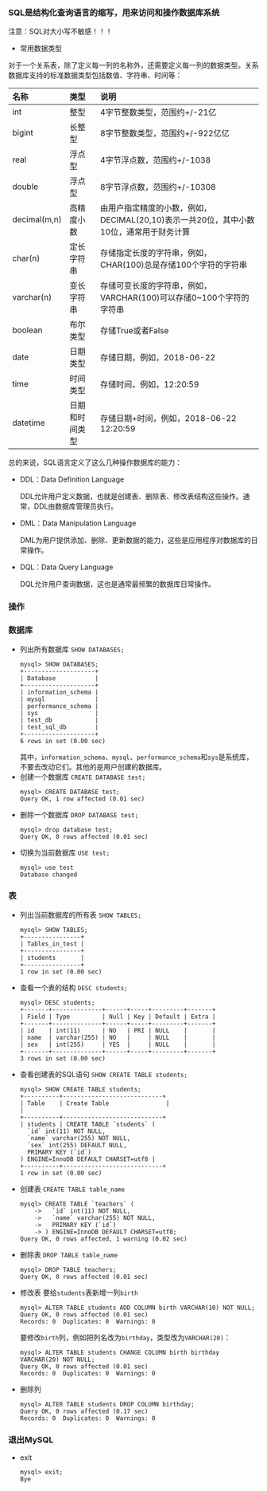 ### SQL是结构化查询语言的缩写，用来访问和操作数据库系统
注意：SQL对大小写不敏感！！！

* 常用数据类型

对于一个关系表，除了定义每一列的名称外，还需要定义每一列的数据类型。关系数据库支持的标准数据类型包括数值、字符串、时间等：

| 名称           |	类型            |	说明                                                                           |
|:---           | :---              |:---                                                                              |
| int           |	整型            |	4字节整数类型，范围约+/-21亿                                                      |
| bigint        |	长整型          |	8字节整数类型，范围约+/-922亿亿                                                   |
| real          |	浮点型          |	4字节浮点数，范围约+/-1038                                                       |
| double        |	浮点型          |	8字节浮点数，范围约+/-10308                                                      |
| decimal(m,n)  |	高精度小数       |	由用户指定精度的小数，例如，DECIMAL(20,10)表示一共20位，其中小数10位，通常用于财务计算 |
| char(n)       |	定长字符串       |	存储指定长度的字符串，例如，CHAR(100)总是存储100个字符的字符串                       |
| varchar(n)    |	变长字符串       |	存储可变长度的字符串，例如，VARCHAR(100)可以存储0~100个字符的字符串                  |
| boolean       |	布尔类型        |	存储True或者False                                                               |
| date          |	日期类型        |	存储日期，例如，2018-06-22                                                       |
| time          |	时间类型        |	存储时间，例如，12:20:59                                                         |
| datetime      |	日期和时间类型   |	存储日期+时间，例如，2018-06-22 12:20:59                                         |

总的来说，SQL语言定义了这么几种操作数据库的能力：

* DDL：Data Definition Language

    DDL允许用户定义数据，也就是创建表、删除表、修改表结构这些操作。通常，DDL由数据库管理员执行。
* DML：Data Manipulation Language

    DML为用户提供添加、删除、更新数据的能力，这些是应用程序对数据库的日常操作。
* DQL：Data Query Language

    DQL允许用户查询数据，这也是通常最频繁的数据库日常操作。
    
    
### 操作
### 数据库
* 列出所有数据库 `SHOW DATABASES;`
    ```
    mysql> SHOW DATABASES;
    +--------------------+
    | Database           |
    +--------------------+
    | information_schema |
    | mysql              |
    | performance_schema |
    | sys                |
    | test_db            |
    | test_sql_db        |
    +--------------------+
    6 rows in set (0.00 sec)
    ```
    其中，`information_schema`、`mysql`、`performance_schema`和`sys`是系统库，不要去改动它们。其他的是用户创建的数据库。
* 创建一个数据库 `CREATE DATABASE test;`
    ```
    mysql> CREATE DATABASE test;
    Query OK, 1 row affected (0.01 sec)
    ```
* 删除一个数据库 `DROP DATABASE test;`
    ```
    mysql> drop database test;
    Query OK, 0 rows affected (0.01 sec)
    ```
* 切换为当前数据库 `USE test;`
    ```
    mysql> use test
    Database changed
    ```
### 表

* 列出当前数据库的所有表 `SHOW TABLES;`
    ```
    mysql> SHOW TABLES;
    +----------------+
    | Tables_in_test |
    +----------------+
    | students       |
    +----------------+
    1 row in set (0.00 sec)
    ```
* 查看一个表的结构 `DESC students;`
    ```
    mysql> DESC students;
    +-------+--------------+------+-----+---------+-------+
    | Field | Type         | Null | Key | Default | Extra |
    +-------+--------------+------+-----+---------+-------+
    | id    | int(11)      | NO   | PRI | NULL    |       |
    | name  | varchar(255) | NO   |     | NULL    |       |
    | sex   | int(255)     | YES  |     | NULL    |       |
    +-------+--------------+------+-----+---------+-------+
    3 rows in set (0.00 sec)
    ```
* 查看创建表的SQL语句 `SHOW CREATE TABLE students;`
    ```
    mysql> SHOW CREATE TABLE students;
    +----------+----------------------------+
    | Table    | Create Table                |                                                                                                                                                |
    +----------+----------------------------+
    | students | CREATE TABLE `students` (
      `id` int(11) NOT NULL,
      `name` varchar(255) NOT NULL,
      `sex` int(255) DEFAULT NULL,
      PRIMARY KEY (`id`)
    ) ENGINE=InnoDB DEFAULT CHARSET=utf8 |
    +----------+----------------------------+
    1 row in set (0.00 sec)
    ```
    
* 创建表 `CREATE TABLE table_name`
    ```
    mysql> CREATE TABLE `teachers` (
        ->   `id` int(11) NOT NULL,
        ->   `name` varchar(255) NOT NULL,
        ->   PRIMARY KEY (`id`)
        -> ) ENGINE=InnoDB DEFAULT CHARSET=utf8;
    Query OK, 0 rows affected, 1 warning (0.02 sec)
    ```
* 删除表 `DROP TABLE table_name`
    ```
    mysql> DROP TABLE teachers;
    Query OK, 0 rows affected (0.01 sec)
    ```
* 修改表
    要给`students`表新增一列`birth`
    ```
    mysql> ALTER TABLE students ADD COLUMN birth VARCHAR(10) NOT NULL;
    Query OK, 0 rows affected (0.01 sec)
    Records: 0  Duplicates: 0  Warnings: 0
    ```
    要修改`birth`列，例如把列名改为`birthday`，类型改为`VARCHAR(20)`：
    ```
    mysql> ALTER TABLE students CHANGE COLUMN birth birthday VARCHAR(20) NOT NULL;
    Query OK, 0 rows affected (0.01 sec)
    Records: 0  Duplicates: 0  Warnings: 0
    ```
* 删除列
    ```
    mysql> ALTER TABLE students DROP COLUMN birthday;
    Query OK, 0 rows affected (0.17 sec)
    Records: 0  Duplicates: 0  Warnings: 0
    ```
### 退出MySQL
* exit
    ```
    mysql> exit;
    Bye
    ```